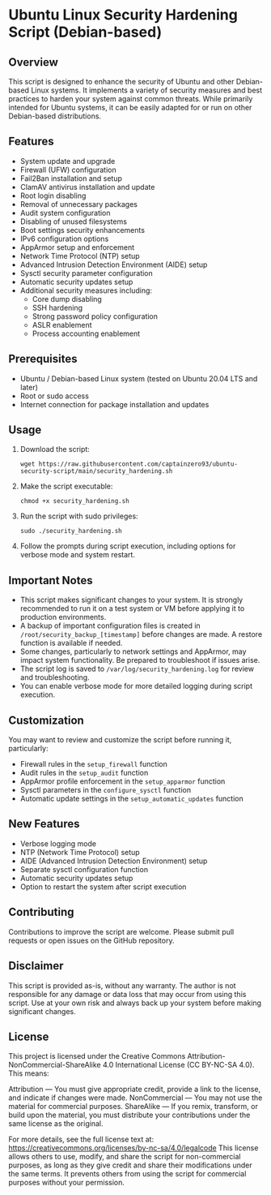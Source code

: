 # Ubuntu Linux Security Hardening Script (Debian-based)

## Overview
This script is designed to enhance the security of Ubuntu and other Debian-based Linux systems. It implements a variety of security measures and best practices to harden your system against common threats. While primarily intended for Ubuntu systems, it can be easily adapted for or run on other Debian-based distributions.

## Features
- System update and upgrade
- Firewall (UFW) configuration
- Fail2Ban installation and setup
- ClamAV antivirus installation and update
- Root login disabling
- Removal of unnecessary packages
- Audit system configuration
- Disabling of unused filesystems
- Boot settings security enhancements
- IPv6 configuration options
- AppArmor setup and enforcement
- Network Time Protocol (NTP) setup
- Advanced Intrusion Detection Environment (AIDE) setup
- Sysctl security parameter configuration
- Automatic security updates setup
- Additional security measures including:
  - Core dump disabling
  - SSH hardening
  - Strong password policy configuration
  - ASLR enablement
  - Process accounting enablement

## Prerequisites
- Ubuntu / Debian-based Linux system (tested on Ubuntu 20.04 LTS and later)
- Root or sudo access
- Internet connection for package installation and updates

## Usage
1. Download the script:
   ```
   wget https://raw.githubusercontent.com/captainzero93/ubuntu-security-script/main/security_hardening.sh
   ```
2. Make the script executable:
   ```
   chmod +x security_hardening.sh
   ```
3. Run the script with sudo privileges:
   ```
   sudo ./security_hardening.sh
   ```
4. Follow the prompts during script execution, including options for verbose mode and system restart.

## Important Notes
- This script makes significant changes to your system. It is strongly recommended to run it on a test system or VM before applying it to production environments.
- A backup of important configuration files is created in `/root/security_backup_[timestamp]` before changes are made. A restore function is available if needed.
- Some changes, particularly to network settings and AppArmor, may impact system functionality. Be prepared to troubleshoot if issues arise.
- The script log is saved to `/var/log/security_hardening.log` for review and troubleshooting.
- You can enable verbose mode for more detailed logging during script execution.

## Customization
You may want to review and customize the script before running it, particularly:
- Firewall rules in the `setup_firewall` function
- Audit rules in the `setup_audit` function
- AppArmor profile enforcement in the `setup_apparmor` function
- Sysctl parameters in the `configure_sysctl` function
- Automatic update settings in the `setup_automatic_updates` function

## New Features
- Verbose logging mode
- NTP (Network Time Protocol) setup
- AIDE (Advanced Intrusion Detection Environment) setup
- Separate sysctl configuration function
- Automatic security updates setup
- Option to restart the system after script execution

## Contributing
Contributions to improve the script are welcome. Please submit pull requests or open issues on the GitHub repository.

## Disclaimer
This script is provided as-is, without any warranty. The author is not responsible for any damage or data loss that may occur from using this script. Use at your own risk and always back up your system before making significant changes.

## License
This project is licensed under the Creative Commons Attribution-NonCommercial-ShareAlike 4.0 International License (CC BY-NC-SA 4.0).
This means:

Attribution — You must give appropriate credit, provide a link to the license, and indicate if changes were made.
NonCommercial — You may not use the material for commercial purposes.
ShareAlike — If you remix, transform, or build upon the material, you must distribute your contributions under the same license as the original.

For more details, see the full license text at: https://creativecommons.org/licenses/by-nc-sa/4.0/legalcode
This license allows others to use, modify, and share the script for non-commercial purposes, as long as they give credit and share their modifications under the same terms. It prevents others from using the script for commercial purposes without your permission.
